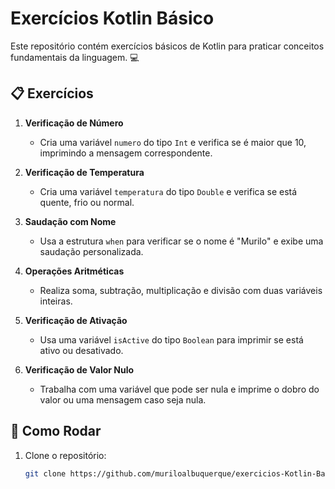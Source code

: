 # Exercícios Kotlin Básico

Este repositório contém exercícios básicos de Kotlin para praticar conceitos fundamentais da linguagem. 💻

## 📋 Exercícios

1. **Verificação de Número**
   - Cria uma variável `numero` do tipo `Int` e verifica se é maior que 10, imprimindo a mensagem correspondente.

2. **Verificação de Temperatura**
   - Cria uma variável `temperatura` do tipo `Double` e verifica se está quente, frio ou normal.

3. **Saudação com Nome**
   - Usa a estrutura `when` para verificar se o nome é "Murilo" e exibe uma saudação personalizada.

4. **Operações Aritméticas**
   - Realiza soma, subtração, multiplicação e divisão com duas variáveis inteiras.

5. **Verificação de Ativação**
   - Usa uma variável `isActive` do tipo `Boolean` para imprimir se está ativo ou desativado.

6. **Verificação de Valor Nulo**
   - Trabalha com uma variável que pode ser nula e imprime o dobro do valor ou uma mensagem caso seja nula.

## 🚀 Como Rodar

1. Clone o repositório:
   ```bash
   git clone https://github.com/muriloalbuquerque/exercicios-Kotlin-Basico.git
